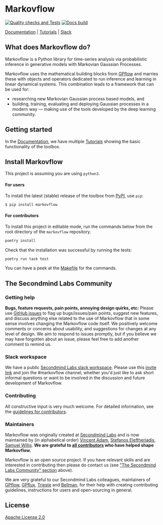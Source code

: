 # Markovflow

<!-- TODO: -->
<!-- [![PyPI version](https://badge.fury.io/py/markovflow.svg)](https://badge.fury.io/py/markovflow) -->
<!-- [![Coverage Status](https://codecov.io/gh/secondmind-labs/markovflow/branch/develop/graph/badge.svg?token=<token>)](https://codecov.io/gh/secondmind-labs/markovflow) -->
[![Quality checks and Tests](https://github.com/secondmind-labs/markovflow/actions/workflows/quality-check.yaml/badge.svg)](https://github.com/secondmind-labs/markovflow/actions/workflows/quality-check.yaml)
[![Docs build](https://github.com/secondmind-labs/markovflow/actions/workflows/deploy.yaml/badge.svg)](https://github.com/secondmind-labs/markovflow/actions/workflows/deploy.yaml)

[Documentation](https://secondmind-labs.github.io/markovflow/) |
[Tutorials](https://secondmind-labs.github.io/markovflow/tutorials.html) |
[Slack](https://join.slack.com/t/secondmind-labs/shared_invite/zt-ph07nuie-gMlkle__tjvXBay4FNSLkw)

## What does Markovflow do?

Markovflow is a Python library for time-series analysis via probabilistic inference in generative models with Markovian Gaussian Processes.

Markovflow uses the mathematical building blocks from [GPflow](http://www.gpflow.org/) and marries these with objects and operators dedicated to run inference and learning in linear dynamical systems. This combination leads to a framework that can be used for:

- researching new Markovian Gaussian process based models, and
- building, training, evaluating and deploying Gaussian processes in a modern way — making use of the tools developed by the deep learning community.


## Getting started

In the [Documentation](https://secondmind-labs.github.io/markovflow/), we have multiple [Tutorials](https://secondmind-labs.github.io/markovflow/tutorials.html) showing the basic functionality of the toolbox.


## Install Markovflow

This project is assuming you are using `python3`.

#### For users

To install the latest (stable) release of the toolbox from [PyPI](https://pypi.org/), use `pip`:
```bash
$ pip install markovflow
```
#### For contributors

To install this project in editable mode, run the commands below from the root directory of the `markovflow` repository.
```bash
poetry install
```
Check that the installation was successful by running the tests:
```bash
poetry run task test
```
You can have a peek at the [Makefile](Makefile) for the commands.


## The Secondmind Labs Community

### Getting help

**Bugs, feature requests, pain points, annoying design quirks, etc:**
Please use [GitHub issues](https://github.com/secondmind-labs/markovflow/issues/) to flag up bugs/issues/pain points, suggest new features, and discuss anything else related to the use of Markovflow that in some sense involves changing the Markovflow code itself. We positively welcome comments or concerns about usability, and suggestions for changes at any level of design. We aim to respond to issues promptly, but if you believe we may have forgotten about an issue, please feel free to add another comment to remind us.

### Slack workspace

We have a public [Secondmind Labs slack workspace](https://secondmind-labs.slack.com/). Please use this [invite link](https://join.slack.com/t/secondmind-labs/shared_invite/zt-ph07nuie-gMlkle__tjvXBay4FNSLkw) and join the #markovflow channel, whether you'd just like to ask short informal questions or want to be involved in the discussion and future development of Markovflow.


### Contributing

All constructive input is very much welcome. For detailed information, see the [guidelines for contributors](CONTRIBUTING.md).


### Maintainers

Markovflow was originally created at [Secondmind Labs](https://www.secondmind.ai/labs/) and is now maintained by (in alphabetical order)
[Vincent Adam](https://vincentadam87.github.io/),
[Stefanos Eleftheriadis](https://stefanosele.github.io/),
[Samuel Willis](https://uk.linkedin.com/in/samuel-j-willis).
**We are grateful to [all contributors](CONTRIBUTORS.md) who have helped shape Markovflow.**

Markovflow is an open source project. If you have relevant skills and are interested in contributing then please do contact us (see ["The Secondmind Labs Community" section](#the-secondmind-labs-community) above).

We are very grateful to our Secondmind Labs colleagues, maintainers of [GPflow](https://github.com/GPflow/GPflow), [GPflux](https://github.com/secondmind-labs/GPflux), [Trieste](https://github.com/secondmind-labs/trieste) and [Bellman](https://github.com/Bellman-devs/bellman), for their help with creating contributing guidelines, instructions for users and open-sourcing in general.


## License

[Apache License 2.0](LICENSE)
